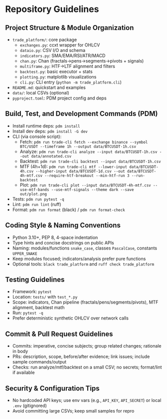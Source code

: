 # Repository Guidelines

## Project Structure & Module Organization
- `trade_platform/`: core package
  - `exchanges.py`: ccxt wrapper for OHLCV
  - `dataio.py`: CSV I/O and schema
  - `indicators.py`: SMA/EMA/RSI/ATR/MACD
  - `chan.py`: Chan (fractals→pens→segments→pivots + signals)
  - `multiframe.py`: HTF→LTF alignment and filters
  - `backtest.py`: basic executor + stats
  - `plotting.py`: matplotlib visualizations
  - `cli.py`: CLI entry (`python -m trade_platform.cli`)
- `README.md`: quickstart and examples
- `data/`: local CSVs (optional)
 - `pyproject.toml`: PDM project config and deps

## Build, Test, and Development Commands (PDM)
- Install runtime deps: `pdm install`
- Install dev deps: `pdm install -G dev`
- CLI (via console script):
  - Fetch: `pdm run trade-cli fetch --exchange binance --symbol BTC/USDT --timeframe 1h --output data/BTCUSDT-1h.csv`
  - Analyze: `pdm run trade-cli analyze --input data/BTCUSDT-1h.csv --out data/annotated.csv`
  - Backtest: `pdm run trade-cli backtest --input data/BTCUSDT-1h.csv`
  - MTF (4h+1d): `pdm run trade-cli mtf --lower-input data/BTCUSDT-4h.csv --higher-input data/BTCUSDT-1d.csv --out data/BTCUSDT-4h-mtf.csv --require-htf-breakout --min-htf-run 3 --run-backtest`
  - Plot: `pdm run trade-cli plot --input data/BTCUSDT-4h-mtf.csv --use-mtf-bands --use-mtf-signals --theme dark --save out/plot.png`
- Tests: `pdm run pytest -q`
- Lint: `pdm run lint` (ruff)
- Format: `pdm run format` (black) / `pdm run format-check`

## Coding Style & Naming Conventions
- Python 3.10+, PEP 8, 4-space indentation
- Type hints and concise docstrings on public APIs
- Naming: modules/functions `snake_case`, classes `PascalCase`, constants `UPPER_SNAKE`
- Keep modules focused; indicators/analysis prefer pure functions
- Optional tools: `black trade_platform` and `ruff check trade_platform`

## Testing Guidelines
- Framework: `pytest`
- Location: `tests/` with `test_*.py`
- Scope: indicators, Chan pipeline (fractals/pens/segments/pivots), MTF alignment, backtest math
- Run: `pytest -q`
- Prefer deterministic synthetic OHLCV over network calls

## Commit & Pull Request Guidelines
- Commits: imperative, concise subjects; group related changes; rationale in body
- PRs: description, scope, before/after evidence; link issues; include sample commands/output
- Checks: run analyze/mtf/backtest on a small CSV; no secrets; format/lint if available

## Security & Configuration Tips
- No hardcoded API keys; use env vars (e.g., `API_KEY`, `API_SECRET`) or local `.env` (gitignored)
- Avoid committing large CSVs; keep small samples for repro
